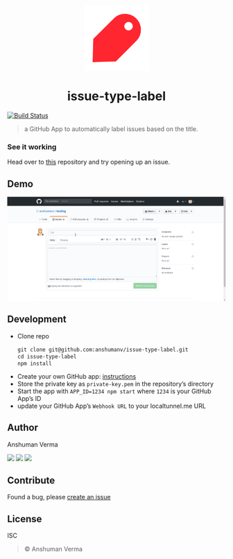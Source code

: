 <p align="center">
	<img src="./assets/logo.png" alt="issue-type-label" height="150">	
</p>
<h1 align="center">
	issue-type-label
</h1>

[![Build Status](https://travis-ci.org/anshumanv/issue-type-label.svg?branch=master)](https://travis-ci.org/anshumanv/issue-type-label)

> a GitHub App to automatically label issues based on the title.


### See it working
Head over to [this](https://github.com/anshumanv/testing) repository and try opening up an issue.

## Demo

<img src="./assets/demo.gif" alt="Demo" align="center">

## Development
- Clone repo
  ```
  git clone git@github.com:anshumanv/issue-type-label.git
  cd issue-type-label
  npm install
  ```
- Create your own GitHub app: [instructions](https://probot.github.io/docs/development/#configure-a-github-app)
- Store the private key as `private-key.pem` in the repository’s directory
- Start the app with `APP_ID=1234 npm start` where `1234` is your GitHub App’s ID
- update your GitHub App’s `Webhook URL` to your localtunnel.me URL

## Author

Anshuman Verma

[<img src="https://image.flaticon.com/icons/svg/34/34238.svg" width="50" padding="10">](https://twitter.com/Anshumaniac12)
[<img src="https://www.shareicon.net/download/2015/11/02/665921_internet.svg" width="50" padding="10">](https://linkedin.com/in/anshumanv12)
[<img src="https://upload.wikimedia.org/wikipedia/commons/9/91/Octicons-mark-github.svg" width="50" padding="10">](https://github.com/anshumanv)

## Contribute
Found a bug, please [create an issue](https://github.com/anshumanv/issue-type-label/issues/new)

## License
ISC
> © Anshuman Verma

